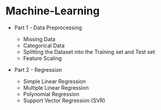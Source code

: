 # Machine-Learning

* Part 1 - Data Preprocessing
    * Missing Data
    * Categorical Data
    * Splitting the Dataset into the Training set and Test set
    * Feature Scaling

* Part 2 - Regression
    * Simple Linear Regression
    * Multiple Linear Regression
    * Polynomial Regression
    * Support Vector Regression (SVR)
